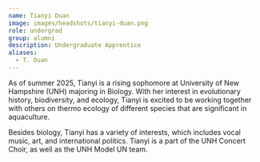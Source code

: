 ```yaml
---
name: Tianyi Duan
image: images/headshots/tianyi-duan.png
role: undergrad
group: alumni
description: Undergraduate Apprentice 
aliases: 
  - T. Duan
---
```


As of summer 2025, Tianyi is a rising sophomore at University of New Hampshire (UNH) majoring in Biology. With her interest in evolutionary history, biodiversity, and ecology, Tianyi is excited to be working together with others on thermo ecology of different species that are significant in aquaculture.

Besides biology, Tianyi has a variety of interests, which includes vocal music, art, and international politics. Tianyi is a part of the UNH Concert Choir, as well as the UNH Model UN team.
